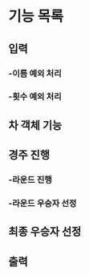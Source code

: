 # 기능 목록
## 입력
### -이름 예외 처리
### -횟수 예외 처리
## 차 객체 기능
## 경주 진행
### -라운드 진행
### -라운드 우승자 선정
## 최종 우승자 선정
## 출력
